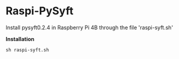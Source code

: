 # Raspi-PySyft

Install pysyft0.2.4 in Raspberry Pi 4B through the file 'raspi-syft.sh'

**Installation**

```shell
sh raspi-syft.sh
```

